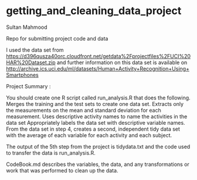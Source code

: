 # getting_and_cleaning_data_project

Sultan Mahmood

Repo for submitting project code and data

I used the data set from https://d396qusza40orc.cloudfront.net/getdata%2Fprojectfiles%2FUCI%20HAR%20Dataset.zip and further information on this data set is available on http://archive.ics.uci.edu/ml/datasets/Human+Activity+Recognition+Using+Smartphones

Project Summary :


 You should create one R script called run_analysis.R that does the following. 
Merges the training and the test sets to create one data set.
Extracts only the measurements on the mean and standard deviation for each measurement. 
Uses descriptive activity names to name the activities in the data set
Appropriately labels the data set with descriptive variable names. 
From the data set in step 4, creates a second, independent tidy data set with the average of each variable for each activity and each subject.



The output of the 5th step from the project is tidydata.txt and the code used to transfer the data is run_analysis.R.

CodeBook.md describes the variables, the data, and any transformations or work that was performed to clean up the data.

